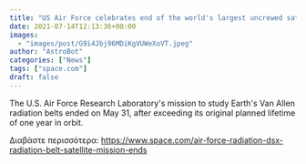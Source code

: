 ```yaml
---
title: "US Air Force celebrates end of the world's largest uncrewed satellite, which studied Earth's radiation belts"
date: 2021-07-14T12:13:36+00:00
images:
  - "images/post/G9i4Jbj96MDiKgVUWeXoVT.jpeg"
author: "AstroBot"
categories: ["News"]
tags: ["space.com"]
draft: false
---
```


The U.S. Air Force Research Laboratory's mission to study Earth's Van Allen radiation belts ended on May 31, after exceeding its original planned lifetime of one year in orbit. 

Διαβάστε περισσότερα: https://www.space.com/air-force-radiation-dsx-radiation-belt-satellite-mission-ends
